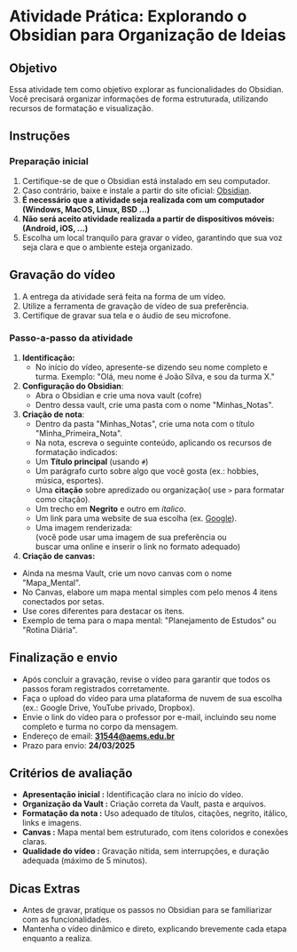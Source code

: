 # Atividade Prática: Explorando o Obsidian para Organização de Ideias  
## Objetivo  
Essa atividade tem como objetivo explorar as funcionalidades do Obsidian.  
Você precisará organizar informações de forma estruturada, utilizando recursos de formatação e visualização.  

## Instruções

### Preparação inicial
  1. Certifique-se de que o Obsidian está instalado em seu computador.
  2. Caso contrário, baixe e instale a partir do site oficial: [Obsidian](https://obsidian.md/).
  3. **É necessário que a atividade seja realizada com um computador (Windows, MacOS, Linux, BSD ...)**
  4. **Não será aceito atividade realizada a partir de dispositivos móveis: (Android, iOS, ...)**  
  5. Escolha um local tranquilo para gravar o vídeo, garantindo que sua voz seja clara e que o ambiente esteja organizado.

## Gravação do vídeo
  1. A entrega da atividade será feita na forma de um vídeo.
  2. Utilize a ferramenta de gravação de vídeo de sua preferência.
  3. Certifique de gravar sua tela e o áudio de seu microfone.
### Passo-a-passo da atividade
  1. **Identificação:** 
      - No início do vídeo, apresente-se dizendo seu nome completo e turma.
        Exemplo: "Olá, meu nome é João Silva, e sou da turma X."
  2. **Configuração do Obsidian**:
      - Abra o Obsidian e crie uma nova vault (cofre)
      - Dentro dessa vault, crie uma pasta com o nome "Minhas_Notas".  
  3. **Criação de nota**:
      - Dentro da pasta "Minhas_Notas", crie uma nota com o título "Minha_Primeira_Nota".  
      - Na nota, escreva o seguinte conteúdo, aplicando os recursos de formatação indicados:  
      - Um **Título principal** (usando `#`)  
      - Um parágrafo curto sobre algo que você gosta (ex.: hobbies, música, esportes).  
      - Uma **citação** sobre apredizado ou organização( use `>` para formatar como citação).  
      - Um trecho em **Negrito** e outro em *ítalico*.  
      - Um link para uma website de sua escolha (ex. [Google](https:www.google.com)).
      - Uma imagem renderizada:  
          (você pode usar uma imagem de sua preferência ou  
           buscar uma online e inserir o link no formato adequado)  
  4. **Criação de canvas:**  
  - Ainda na mesma Vault, crie um novo canvas com o nome "Mapa_Mental".  
  - No Canvas, elabore um mapa mental simples com pelo menos 4 itens conectados por setas.    
  - Use cores diferentes para destacar os itens.  
  - Exemplo de tema para o mapa mental: "Planejamento de Estudos" ou "Rotina Diária".  

## Finalização e envio  
  - Após concluir a gravação, revise o vídeo para garantir que todos os passos foram registrados corretamente.
  - Faça o upload do vídeo para uma plataforma de nuvem de sua escolha (ex.: Google Drive, YouTube privado, Dropbox).
  - Envie o link do vídeo para o professor por e-mail, incluindo seu nome completo e turma no corpo da mensagem.
  - Endereço de email: **31544@aems.edu.br**
  - Prazo para envio: **24/03/2025**

## Critérios de avaliação
  - **Apresentação inicial :** Identificação clara no início do vídeo.    
  - **Organização da Vault :** Criação correta da Vault, pasta e arquivos.  
  - **Formatação da nota :** Uso adequado de títulos, citações, negrito, itálico, links e imagens.    
  - **Canvas :** Mapa mental bem estruturado, com itens coloridos e conexões claras.  
  - **Qualidade do vídeo :** Gravação nítida, sem interrupções, e duração adequada (máximo de 5 minutos).

## Dicas Extras    
  - Antes de gravar, pratique os passos no Obsidian para se familiarizar com as funcionalidades.  
  - Mantenha o vídeo dinâmico e direto, explicando brevemente cada etapa enquanto a realiza.
